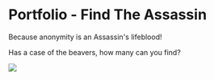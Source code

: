 # Portfolio - Find The Assassin
Because anonymity is an Assassin's lifeblood!

Has a case of the beavers, how many can you find?

![](https://github.com/lisabroadhead/dojo/blob/main/CSS/portfolio/portfolio.png)


